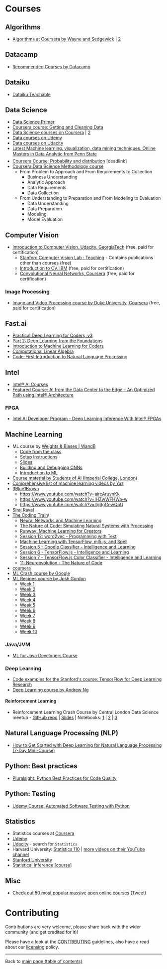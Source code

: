 # Courses 

## Algorithms

- [Algorithms at Coursera by Wayne and Sedgewick](https://www.coursera.org/course/algs4partI) | [2](https://www.coursera.org/browse/computer-science/algorithms)

## Datacamp

- [Recommended Courses by Datacamp](https://www.datacamp.com/courses/)

## Dataiku

- [Dataiku Teachable](http://dataiku.teachable.com/courses)

## Data Science

- [Data Science Primer](https://elitedatascience.com/primer)
- [Coursera course: Getting and Cleaning Data](https://www.coursera.org/learn/data-cleaning?recoOrder=20&utm_medium=email&utm_source=recommendations&utm_campaign=u0faoCsqEemEkbug8nMVQQ)
- [Data Science courses on Coursera](https://www.coursera.org/learn/competitive-data-science) | [2](https://www.coursera.org/browse/data-science)
- [Data courses on Udemy](https://www.udemy.com/courses/search/?ref=home&src=ukw&q=data)
- [Data courses on Udacity](https://eu.udacity.com/courses/school-of-data-science)
- [Latest Machine learning, visualization, data mining techniques. Online Masters in Data Analytic from Penn State](https://twitter.com/analyticbridge/status/1102667686302179336)
- [Coursera Course: Probability and distribution](https://media.licdn.com/dms/document/C511FAQGFKgIKuW_EEA/feedshare-document-pdf-analyzed/0?e=1571785200&v=beta&t=XyEEqUgi3y4L1hiZ7CxlxbAXyZmM_zcCCdn-Lr04ns8) [deadlink]
- [Coursera Data Science Methodology course](https://www.coursera.org/learn/data-science-methodology?aid=true)
    - From Problem to Approach and From Requirements to Collection
        - Business Understanding
        - Analytic Approach
        - Data Requirements
        - Data Collection
    - From Understanding to Preparation and From Modeling to Evaluation
        - Data Understanding
        - Data Preparation
        - Modeling 
        - Model Evaluation

## Computer Vision

- [Introduction to Computer Vision, Udacity, GeorgiaTech](https://www.udacity.com/course/introduction-to-computer-vision--ud810) (free, paid for certification)
  - [Stanford Computer Vision Lab : Teaching](http://vision.stanford.edu/teaching.html) - Contains publications other than courses (free)
  - [Introduction to CV, IBM](https://www.coursera.org/learn/introduction-computer-vision-watson-opencv) (free, paid for certification)
  - [Convolutional Neural Networks, Coursera](https://www.coursera.org/learn/convolutional-neural-networks) (free, paid for certification)

### Image Processing

- [Image and Video Processing course by Duke University, Coursera](https://www.coursera.org/learn/image-processing) (free, paid for certification)

## Fast.ai

- [Practical Deep Learning for Coders, v3](https://course.fast.ai/)
- [Part 2: Deep Learning from the Foundations](https://course.fast.ai/part2)
- [Introduction to Machine Learning for Coders](http://course18.fast.ai/ml)
- [Computational Linear Algebra](https://github.com/fastai/numerical-linear-algebra/blob/master/README.md)
- [Code-First Introduction to Natural Language Processing](https://www.fast.ai/2019/07/08/fastai-nlp/)

## Intel

- [Intel® AI Courses](https://software.intel.com/en-us/ai/courses)
- [Featured Course: AI from the Data Center to the Edge – An Optimized Path using Intel® Architecture](https://software.seek.intel.com/DataCenter_to_Edge_REG)

### FPGA

- [Intel AI Developer Program - Deep Learning Inference With Intel® FPGAs](https://software.intel.com/en-us/ai/courses/deep-learning-inference-fpga)

## Machine Learning

- ML course by [Weights & Biases | WandB](https://wandb.com)
    - [Code from the class](https://github.com/lukas/ml-class)
    - [Setup Instructions](https://github.com/lukas/ml-class)
    - [Slides](https://storage.googleapis.com/wandb/Bloomberg%20Class%201.pdf)
    - [Building and Debugging CNNs](https://wb-ml.slack.com/files/UN2SL6G7Q/FNE9193U0/bloomberg_class_2.pdf)
    - [Introduction to ML](https://wb-ml.slack.com/files/UN2SL6G7Q/FNE3Q7NN7/bloomberg_class_3.pdf)
- [Course material by Students of AI (Imperial College, London)](https://github.com/Students-for-AI/The-Academy-of-AI)
- [Comprehensive list of machine learning videos by Yaz](https://github.com/yazdotai/machine-learning-video-courses)
- [3Blue1Brown](https://www.youtube.com/channel/UCYO_jab_esuFRV4b17AJtAw)
    - https://www.youtube.com/watch?v=aircAruvnKk 
    - https://www.youtube.com/watch?v=IHZwWFHWa-w
    - https://www.youtube.com/watch?v=Ilg3gGewQ5U
- [Siraj Raval](https://www.youtube.com/channel/UCWN3xxRkmTPmbKwht9FuE5A/videos)
- [The Coding Train](https://www.youtube.com/user/shiffman)\
    - [Neural Networks and Machine Learning](https://www.youtube.com/user/shiffman/playlists?view=50&sort=dd&shelf_id=16)
    - [The Nature of Code: Simulating Natural Systems with Processing](https://www.youtube.com/user/shiffman/playlists?view=50&sort=dd&shelf_id=6)
    - [Runway: Machine Learning for Creators](https://www.youtube.com/watch?v=ARnf4ilr9Hc&list=PLRqwX-V7Uu6aBhR9QrBIsyybrnK7MCcYU)
    - [Session 12: word2vec - Programming with Text](https://www.youtube.com/watch?v=LSS_bos_TPI&list=PLRqwX-V7Uu6aQ0oh9nH8c6U1j9gCg-GdF)
    - [Machine Learning with TensorFlow, ml5.js, and Spell](https://www.youtube.com/watch?v=ggBOAPtFjYU&list=PLRqwX-V7Uu6Y6kSfxOjq5zk4gkDK8q_n1)
    - [Session 5 - Doodle Classifier - Intelligence and Learning](https://www.youtube.com/watch?v=pqY_Tn2SIVA&list=PLRqwX-V7Uu6Zs14zKVuTuit6jApJgoYZQ)
    - [Session 6 - TensorFlow.js - Intelligence and Learning](https://www.youtube.com/watch?v=Qt3ZABW5lD0&list=PLRqwX-V7Uu6YIeVA3dNxbR9PYj4wV31oQ)
    - [Session 7 - TensorFlow.js Color Classifier - Intelligence and Learning](https://www.youtube.com/watch?v=y59-frfKR58&list=PLRqwX-V7Uu6bmMRCIoTi72aNWHo7epX4L)
    - [11: Neuroevolution - The Nature of Code](https://www.youtube.com/watch?v=lu5ul7z4icQ&list=PLRqwX-V7Uu6Yd3975YwxrR0x40XGJ_KGO)
- [coursera](https://www.coursera.org/)
- [ML Crash course by Google](https://developers.google.com/machine-learning/crash-course/prereqs-and-prework)
- [ML Recipes course by Josh Gordon](https://www.youtube.com/playlist?list=PLOU2XLYxmsIIuiBfYad6rFYQU_jL2ryal)
  - [Week 1](https://www.youtube.com/watch?v=cKxRvEZd3Mw)
  - [Week 2](https://www.youtube.com/watch?v=tNa99PG8hR8)
  - [Week 3](https://www.youtube.com/watch?v=N9fDIAflCMY)
  - [Week 4](https://www.youtube.com/watch?v=84gqSbLcBFE)
  - [Week 5](https://www.youtube.com/watch?v=AoeEHqVSNOw)
  - [Week 6](https://www.youtube.com/watch?v=cSKfRcEDGUs)
  - [Week 7](https://www.youtube.com/watch?v=Gj0iyo265bc)
  - [Week 8](https://www.youtube.com/watch?v=LDRbO9a6XPU)
  - [Week 9](https://www.youtube.com/watch?v=d12ra3b_M-0)
  - [Week 10](https://www.youtube.com/watch?v=TF1yh5PKaqI)

### Java/JVM
- [ML for Java Developers Course](http://numahub.com/courses/machine-learning-java-developers)

### Deep Learning

- [Code examples for the Stanford's course: TensorFlow for Deep Learning Research](https://github.com/chiphuyen/stanford-tensorflow-tutorials)
- [Deep Learning course by Andrew Ng](https://media.licdn.com/dms/document/C4D1FAQHQjNkeFxn1bg/feedshare-document-pdf-analyzed/0?e=1573005600&v=beta&t=ED5ZdXVRQvpgSovpRO7sFGDWzk2edpphmnHqQLB_AXQ)


#### Reinforcement Learning

- Reinforcement Learning Crash Course by Central London Data Science meetup - [GitHub repo](https://github.com/central-ldn-data-sci/CrashCourseRL) | [Slides](https://github.com/central-ldn-data-sci/CrashCourseRL/blob/master/Crash%20Course%20in%20Reinforcement%20Learning.pdf) | Notebooks: [1](https://github.com/central-ldn-data-sci/CrashCourseRL/blob/master/CrashCourseRL.ipynb) | [2](https://github.com/central-ldn-data-sci/CrashCourseRL/blob/master/crash_course_reinforcement_learning.ipynb) | [3](https://www.kaggle.com/blairyoung/crash-course-in-reinforcement-learning)

## Natural Language Processing (NLP)

- [How to Get Started with Deep Learning for Natural Language Processing (7-Day Mini-Course)](https://machinelearningmastery.com/crash-course-deep-learning-natural-language-processing/)

## Python: Best practices

- [Pluralsight: Python Best Practices for Code Quality](https://www.pluralsight.com/courses/python-best-practices-code-quality)

## Python: Testing

- [Udemy Course: Automated Software Testing with Python](https://www.udemy.com/automated-software-testing-with-python/)

## Statistics

- Statistics courses at [Coursera](https://www.coursera.org/courses?query=statistics&)
- [Udemy](https://www.udemy.com/courses/search/?src=ukw&q=statistics)
- [Udacity](https://eu.udacity.com/courses/all) - search for `Statistics`
- Harvard University: [Statistics 110](https://www.youtube.com/watch?v=KbB0FjPg0mw&list=PL2SOU6wwxB0uwwH80KTQ6ht66KWxbzTIo) | [more videos on their YouTube channel](https://www.youtube.com/user/Harvard/search?query=statistics)
- [Stanford University](https://online.stanford.edu/courses?keywords=statistics)
- [Statistical Inference [course]](https://www.coursera.org/learn/statistical-inference)

## Misc

- [Check out 50 most popular massive open online courses](https://www.onlinecoursereport.com/the-50-most-popular-moocs-of-all-time/) ([Tweet](https://twitter.com/java/status/984844161969983489))


# Contributing

Contributions are very welcome, please share back with the wider community (and get credited for it)!

Please have a look at the [CONTRIBUTING](CONTRIBUTING.md) guidelines, also have a read about our [licensing](LICENSE.md) policy.

---

Back to [main page (table of contents)](README.md)